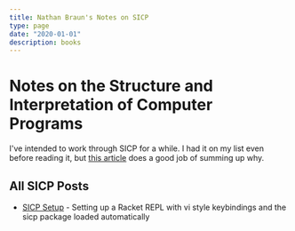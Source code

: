 ```yaml
---
title: Nathan Braun's Notes on SICP
type: page
date: "2020-01-01"
description: books
---
```


# Notes on the Structure and Interpretation of Computer Programs

I've intended to work through SICP for a while. I had it on my list even before
reading it, but [this article](https://archive.ph/uTOol) does a good job of
summing up why.

## All SICP Posts
- [SICP Setup](sicp/setup) - Setting up a Racket REPL with vi style keybindings and the sicp package loaded automatically
